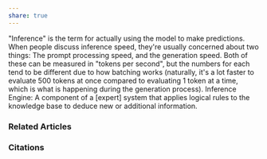 ```yaml
---
share: true
---
```


"Inference" is the term for actually using the model to make predictions. When people discuss inference speed, they're usually concerned about two things: The prompt processing speed, and the generation speed.
Both of these can be measured in "tokens per second", but the numbers for each tend to be different due to how batching works (naturally, it's a lot faster to evaluate 500 tokens at once compared to evaluating 1 token at a time, which is what is happening during the generation process).
Inference Engine: A component of a [expert] system that applies logical rules to the knowledge base to deduce new or additional information.

### Related Articles

### Citations
